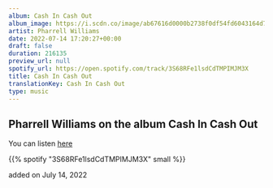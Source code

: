 ```yaml
---
album: Cash In Cash Out
album_image: https://i.scdn.co/image/ab67616d0000b2738f0df54fd6043164d7c07ae3
artist: Pharrell Williams
date: 2022-07-14 17:20:27+00:00
draft: false
duration: 216135
preview_url: null
spotify_url: https://open.spotify.com/track/3S68RFe1lsdCdTMPIMJM3X
title: Cash In Cash Out
translationKey: Cash In Cash Out
type: music
---
```


## Pharrell Williams on the album Cash In Cash Out

You can listen [here](https://open.spotify.com/track/3S68RFe1lsdCdTMPIMJM3X)

{{% spotify "3S68RFe1lsdCdTMPIMJM3X" small %}}

added on July 14, 2022